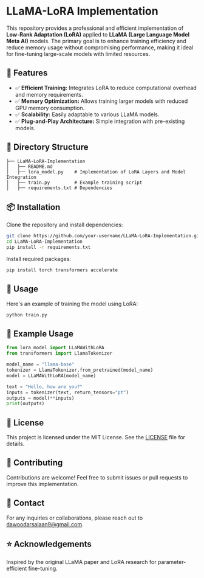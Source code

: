 # LLaMA-LoRA Implementation

This repository provides a professional and efficient implementation of **Low-Rank Adaptation (LoRA)** applied to **LLaMA (Large Language Model Meta AI)** models. The primary goal is to enhance training efficiency and reduce memory usage without compromising performance, making it ideal for fine-tuning large-scale models with limited resources.

## 🌟 Features
- ✅ **Efficient Training:** Integrates LoRA to reduce computational overhead and memory requirements.
- ✅ **Memory Optimization:** Allows training larger models with reduced GPU memory consumption.
- ✅ **Scalability:** Easily adaptable to various LLaMA models.
- ✅ **Plug-and-Play Architecture:** Simple integration with pre-existing models.

## 📁 Directory Structure
```
├── LLaMA-LoRA-Implementation
│   ├── README.md
│   ├── lora_model.py    # Implementation of LoRA Layers and Model Integration
│   ├── train.py         # Example training script
│   ├── requirements.txt # Dependencies
```

## 📦 Installation
Clone the repository and install dependencies:
```bash
git clone https://github.com/your-username/LLaMA-LoRA-Implementation.git
cd LLaMA-LoRA-Implementation
pip install -r requirements.txt
```

Install required packages:
```bash
pip install torch transformers accelerate
```

## 🚀 Usage
Here's an example of training the model using LoRA:
```bash
python train.py
```

## 📌 Example Usage
```python
from lora_model import LLaMAWithLoRA
from transformers import LlamaTokenizer

model_name = "llama-base"
tokenizer = LlamaTokenizer.from_pretrained(model_name)
model = LLaMAWithLoRA(model_name)

text = "Hello, how are you?"
inputs = tokenizer(text, return_tensors="pt")
outputs = model(**inputs)
print(outputs)
```

## 📜 License
This project is licensed under the MIT License. See the [LICENSE](LICENSE) file for details.

## 🤝 Contributing
Contributions are welcome! Feel free to submit issues or pull requests to improve this implementation.

## 📧 Contact
For any inquiries or collaborations, please reach out to dawoodarsalaan9@gmail.com.

## ⭐ Acknowledgements
Inspired by the original LLaMA paper and LoRA research for parameter-efficient fine-tuning.
